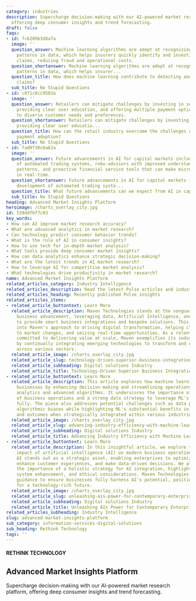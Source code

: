 ```yaml
---
category: industries
description: Supercharge decision-making with our AI-powered market research platform,
  offering deep consumer insights and trend forecasting.
draft: false
faqs:
- id: fc6209b3d8a7a
  image: ''
  question_answer: Machine learning algorithms are adept at recognizing irregular
    patterns in data, which helps insurers quickly identify and investigate suspicious
    claims, reducing fraud and operational costs.
  question_shortanswer: Machine learning algorithms are adept at recognizing irregular
    patterns in data, which helps insurer...
  question_title: How does machine learning contribute to detecting and managing fraudulent
    claims?
  sub_title: No Stupid Questions
- id: c071c0cc9583a
  image: ''
  question_answer: Retailers can mitigate challenges by investing in secure technologies,
    providing clear user education, and offering multiple payment options to cater
    to diverse customer needs and preferences.
  question_shortanswer: Retailers can mitigate challenges by investing in secure technologies,
    providing clear user educatio...
  question_title: How can the retail industry overcome the challenges of contactless
    payment adoption?
  sub_title: No Stupid Questions
- id: fad0f30c6a62a
  image: ''
  question_answer: Future advancements in AI for capital markets include further development
    of automated trading systems, robo-advisors with improved understanding of market
    patterns, and proactive financial service tools that can make micro-adjustments
    in real-time.
  question_shortanswer: Future advancements in AI for capital markets include further
    development of automated trading syste...
  question_title: What future advancements can we expect from AI in capital markets?
  sub_title: No Stupid Questions
heading: Advanced Market Insights Platform
heroimage: /charts_overlay_city.jpg
id: 539ddfbf7c03
key_words:
- How can AI improve market research accuracy?
- What are advanced analytics in market research?
- Can technology predict consumer behavior trends?
- What is the role of AI in consumer insights?
- How to use tech for in-depth market analysis?
- What tools provide deep consumer market insights?
- How can data analytics enhance strategic decision-making?
- What are the latest trends in AI market research?
- How to leverage AI for competitive market analysis?
- What technologies drive productivity in market research?
name: Advanced Market Insights Platform
related_articles_category: Industry Intelligence
related_articles_description: Read the latest Pulse articles and industry insights.
related_articles_heading: Recently published Pulse insights
related_articles_items:
- related_article_buttontext: Learn More
  related_article_description: Maven Technologies stands at the vanguard of technology-driven
    business advancement, leveraging data, Artificial Intelligence, and Machine Learning
    to provide smart business integrations and bespoke solutions. This article delves
    into Maven's approach to driving digital transformation, helping clients adapt
    to market changes, and seizing real-time opportunities. As a relentless innovator
    committed to delivering value at scale, Maven exemplifies its industry leadership
    by continually integrating emerging technologies to transform and empower businesses
    across various sectors.
  related_article_image: /charts_overlay_city.jpg
  related_article_slug: technology-driven-superior-business-integrations-and-solutions
  related_article_subheading: Digital solutions Industry
  related_article_title: Technology-Driven Superior Business Integrations and Solutions
- related_article_buttontext: Learn More
  related_article_description: This article explores how machine learning (ML) transforms
    businesses by enhancing decision-making and streamlining operations through predictive
    analytics and advanced algorithms. It underscores the importance of a deep understanding
    of business operations and a strong data strategy to leverage ML's capabilities
    fully. The piece also addresses potential challenges such as data privacy and
    algorithmic biases while highlighting ML's substantial benefits in improving efficiency
    and outcomes when strategically integrated within various industries.
  related_article_image: /charts_overlay_city.jpg
  related_article_slug: advancing-industry-efficiency-with-machine-learning
  related_article_subheading: Digital solutions Industry
  related_article_title: Advancing Industry Efficiency with Machine Learning
- related_article_buttontext: Learn More
  related_article_description: In this insightful article, we explore the profound
    impact of artificial intelligence (AI) on modern business operations and decision-making.
    AI stands out as a strategic asset, enabling enterprises to optimize processes,
    enhance customer experiences, and make data-driven decisions. We also address
    the importance of a holistic strategy for AI integration, highlighting data management,
    system enhancement, and ethical considerations. Maven Technologies offers expert
    guidance to ensure businesses fully harness AI's potential, positioning themselves
    for a technology-rich future.
  related_article_image: /charts_overlay_city.jpg
  related_article_slug: unleashing-ais-power-for-contemporary-enterprises
  related_article_subheading: Digital solutions Industry
  related_article_title: Unleashing AIs Power for Contemporary Enterprises
related_articles_subheading: Industry Intelligence
slug: advanced-market-insights-platform
sub_category: information-services-digital-solutions
sub_heading: Rethink Technology
tags: ''
---
```


#### RETHINK TECHNOLOGY
## Advanced Market Insights Platform
Supercharge decision-making with our AI-powered market research platform, offering deep consumer insights and trend forecasting.